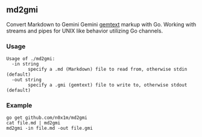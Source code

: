 ## md2gmi

Convert Markdown to Gemini Gemini [gemtext](https://gemini.circumlunar.space/docs/gemtext.gmi)
markup with Go. Working with streams and pipes for UNIX like behavior utilizing Go channels.

### Usage

```
Usage of ./md2gmi:
  -in string
        specify a .md (Markdown) file to read from, otherwise stdin (default)
  -out string
        specify a .gmi (gemtext) file to write to, otherwise stdout (default)
```

### Example

    go get github.com/n0x1m/md2gmi
    cat file.md | md2gmi
    md2gmi -in file.md -out file.gmi